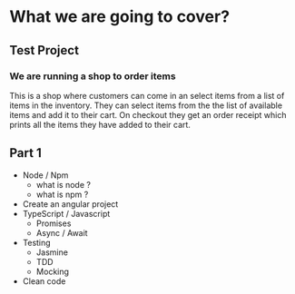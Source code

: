 # What we are going to cover?

## Test Project
### We are running a shop to order items
This is a shop where customers can come in an select items from a list of items in the inventory.
They can select items from the the list of available items and add it to their cart.
On checkout they get an order receipt which prints all the items they have added to their cart. 

## Part 1
- Node / Npm
  - what is node ?
  - what is npm ?
- Create an angular project
- TypeScript / Javascript
  - Promises
  - Async / Await
- Testing
  - Jasmine
  - TDD
  - Mocking
- Clean code
